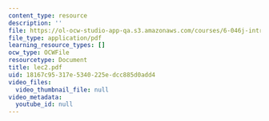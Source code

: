 ```yaml
---
content_type: resource
description: ''
file: https://ol-ocw-studio-app-qa.s3.amazonaws.com/courses/6-046j-introduction-to-algorithms-sma-5503-fall-2005/18167c95317e5340225edcc885d0add4_lec2.pdf
file_type: application/pdf
learning_resource_types: []
ocw_type: OCWFile
resourcetype: Document
title: lec2.pdf
uid: 18167c95-317e-5340-225e-dcc885d0add4
video_files:
  video_thumbnail_file: null
video_metadata:
  youtube_id: null
---
```

